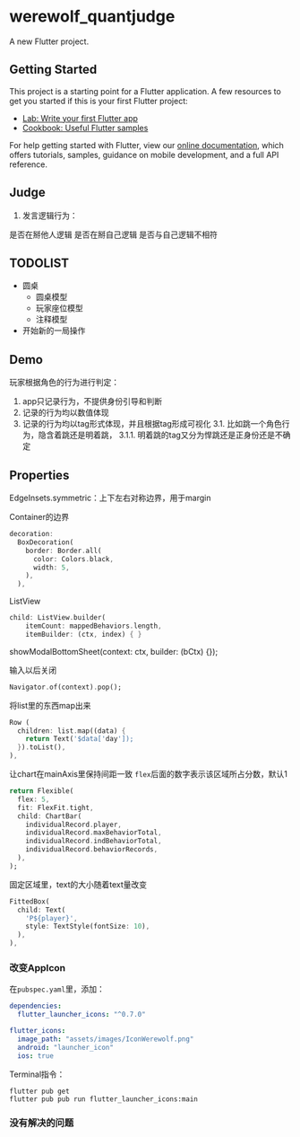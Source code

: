 # werewolf_quantjudge

A new Flutter project.

## Getting Started

This project is a starting point for a Flutter application.
A few resources to get you started if this is your first Flutter project:

- [Lab: Write your first Flutter app](https://flutter.dev/docs/get-started/codelab)
- [Cookbook: Useful Flutter samples](https://flutter.dev/docs/cookbook)

For help getting started with Flutter, view our
[online documentation](https://flutter.dev/docs), which offers tutorials,
samples, guidance on mobile development, and a full API reference.

## Judge

1. 发言逻辑行为：

是否在掰他人逻辑
是否在掰自己逻辑
是否与自己逻辑不相符


## TODOLIST

- 圆桌
  - 圆桌模型
  - 玩家座位模型
  - 注释模型
- 开始新的一局操作

## Demo

玩家根据角色的行为进行判定：
1. app只记录行为，不提供身份引导和判断
2. 记录的行为均以数值体现
3. 记录的行为均以tag形式体现，并且根据tag形成可视化
   3.1. 比如跳一个角色行为，隐含着跳还是明着跳，
        3.1.1. 明着跳的tag又分为悍跳还是正身份还是不确定


## Properties

EdgeInsets.symmetric：上下左右对称边界，用于margin

Container的边界
```Dart
decoration: 
  BoxDecoration(
    border: Border.all(
      color: Colors.black,
      width: 5,
    ),
  ),
```

ListView
```Dart
child: ListView.builder(
    itemCount: mappedBehaviors.length,
    itemBuilder: (ctx, index) { }
```

showModalBottomSheet(context: ctx, builder: (bCtx) {});

输入以后关闭
```Dart
Navigator.of(context).pop();
```

将list里的东西map出来
```Dart
Row (
  children: list.map((data) {
    return Text('$data['day']);
  }).toList(),
),
```

让chart在mainAxis里保持间距一致
```flex```后面的数字表示该区域所占分数，默认1
```Dart
return Flexible(
  flex: 5,
  fit: FlexFit.tight,
  child: ChartBar(
    individualRecord.player,
    individualRecord.maxBehaviorTotal,
    individualRecord.indBehaviorTotal,
    individualRecord.behaviorRecords,
  ),
);
```

固定区域里，text的大小随着text量改变
```Dart
FittedBox(
  child: Text(
    'P${player}',
    style: TextStyle(fontSize: 10),
  ),
),
```

### 改变AppIcon

在```pubspec.yaml```里，添加：
```yaml
dependencies:
  flutter_launcher_icons: "^0.7.0"

flutter_icons:
  image_path: "assets/images/IconWerewolf.png" 
  android: "launcher_icon"
  ios: true
```
Terminal指令：
```
flutter pub get
flutter pub pub run flutter_launcher_icons:main
```

### 没有解决的问题 ###

```
```
